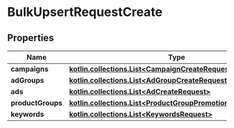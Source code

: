 
# BulkUpsertRequestCreate

## Properties
| Name | Type | Description | Notes |
| ------------ | ------------- | ------------- | ------------- |
| **campaigns** | [**kotlin.collections.List&lt;CampaignCreateRequest&gt;**](CampaignCreateRequest.md) |  |  [optional] |
| **adGroups** | [**kotlin.collections.List&lt;AdGroupCreateRequest&gt;**](AdGroupCreateRequest.md) |  |  [optional] |
| **ads** | [**kotlin.collections.List&lt;AdCreateRequest&gt;**](AdCreateRequest.md) |  |  [optional] |
| **productGroups** | [**kotlin.collections.List&lt;ProductGroupPromotionCreateRequest&gt;**](ProductGroupPromotionCreateRequest.md) |  |  [optional] |
| **keywords** | [**kotlin.collections.List&lt;KeywordsRequest&gt;**](KeywordsRequest.md) |  |  [optional] |




